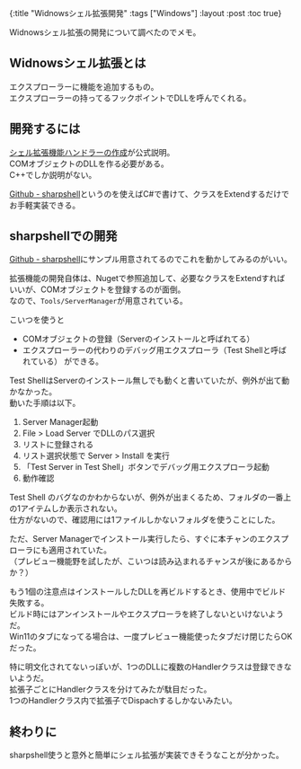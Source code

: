 {:title "Widnowsシェル拡張開発"
 :tags  ["Windows"]
 :layout :post
 :toc true}

Widnowsシェル拡張の開発について調べたのでメモ。

## Widnowsシェル拡張とは
エクスプローラーに機能を追加するもの。  
エクスプローラーの持ってるフックポイントでDLLを呼んでくれる。  

## 開発するには
[シェル拡張機能ハンドラーの作成](https://learn.microsoft.com/ja-jp/windows/win32/shell/handlers)が公式説明。  
COMオブジェクトのDLLを作る必要がある。  
C++でしか説明がない。  

[Github - sharpshell](https://github.com/dwmkerr/sharpshell)というのを使えばC#で書けて、クラスをExtendするだけでお手軽実装できる。

## sharpshellでの開発
[Github - sharpshell](https://github.com/dwmkerr/sharpshell)にサンプル用意されてるのでこれを動かしてみるのがいい。

拡張機能の開発自体は、Nugetで参照追加して、必要なクラスをExtendすればいいが、COMオブジェクトを登録するのが面倒。  
なので、`Tools/ServerManager`が用意されている。

こいつを使うと
- COMオブジェクトの登録（Serverのインストールと呼ばれてる）
- エクスプローラーの代わりのデバッグ用エクスプローラ（Test Shellと呼ばれている）
ができる。

Test ShellはServerのインストール無しでも動くと書いていたが、例外が出て動かなかった。  
動いた手順は以下。
1. Server Manager起動
2. File > Load Server でDLLのパス選択
3. リストに登録される
4. リスト選択状態で Server > Install を実行
5. 「Test Server in Test Shell」ボタンでデバッグ用エクスプローラ起動
6. 動作確認

Test Shell のバグなのかわからないが、例外が出まくるため、フォルダの一番上の1アイテムしか表示されない。  
仕方がないので、確認用には1ファイルしかないフォルダを使うことにした。

ただ、Server Managerでインストール実行したら、すぐに本チャンのエクスプローラにも適用されていた。  
（プレビュー機能野を試したが、こいつは読み込まれるチャンスが後にあるからか？）

もう1個の注意点はインストールしたDLLを再ビルドするとき、使用中でビルド失敗する。  
ビルド時にはアンインストールやエクスプローラを終了しないといけないようだ。  
Win11のタブになってる場合は、一度プレビュー機能使ったタブだけ閉じたらOKだった。

特に明文化されてないっぽいが、1つのDLLに複数のHandlerクラスは登録できないようだ。  
拡張子ごとにHandlerクラスを分けてみたが駄目だった。  
1つのHandlerクラス内で拡張子でDispachするしかないみたい。

## 終わりに
sharpshell使うと意外と簡単にシェル拡張が実装できそうなことが分かった。

